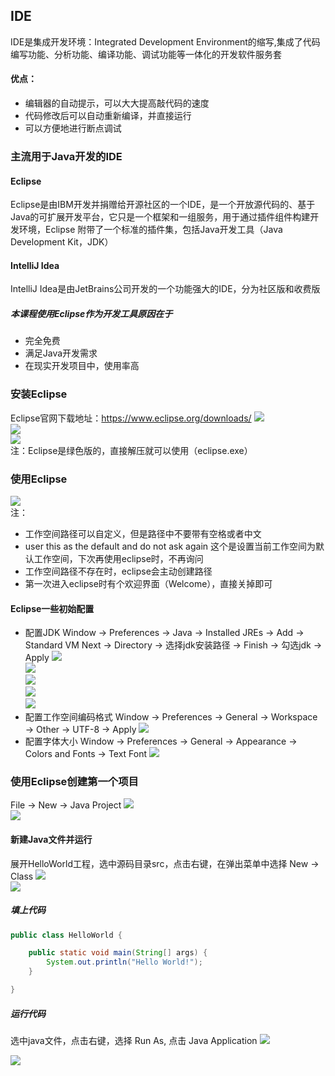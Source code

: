 ## IDE
IDE是集成开发环境：Integrated Development Environment的缩写,集成了代码编写功能、分析功能、编译功能、调试功能等一体化的开发软件服务套<br>
#### 优点：
- 编辑器的自动提示，可以大大提高敲代码的速度
- 代码修改后可以自动重新编译，并直接运行
- 可以方便地进行断点调试
### 主流用于Java开发的IDE
#### Eclipse
Eclipse是由IBM开发并捐赠给开源社区的一个IDE，是一个开放源代码的、基于Java的可扩展开发平台，它只是一个框架和一组服务，用于通过插件组件构建开发环境，Eclipse 附带了一个标准的插件集，包括Java开发工具（Java Development Kit，JDK）
#### IntelliJ Idea
IntelliJ Idea是由JetBrains公司开发的一个功能强大的IDE，分为社区版和收费版

##### 本课程使用Eclipse作为开发工具原因在于
- 完全免费
- 满足Java开发需求
- 在现实开发项目中，使用率高

### 安装Eclipse
Eclipse官网下载地址：<a href='https://www.eclipse.org/downloads/'>https://www.eclipse.org/downloads/</a>
<img src="..\..\..\img\Java教程\Java入门\eclipse下载1.png" /><br>
<img src="..\..\..\img\Java教程\Java入门\eclipse下载2.png" /><br>
<img src="..\..\..\img\Java教程\Java入门\eclipse下载3.png" /><br>
注：Eclipse是绿色版的，直接解压就可以使用（eclipse.exe）
### 使用Eclipse
<img src="..\..\..\img\Java教程\Java入门\eclipse使用1.png" /><br>
注：
- 工作空间路径可以自定义，但是路径中不要带有空格或者中文
- user this as the default and do not ask again  这个是设置当前工作空间为默认工作空间，下次再使用eclipse时，不再询问
- 工作空间路径不存在时，eclipse会主动创建路径
- 第一次进入eclipse时有个欢迎界面（Welcome），直接关掉即可
#### Eclipse一些初始配置
- 配置JDK
Window → Preferences → Java → Installed JREs → Add → Standard VM Next → Directory → 选择jdk安装路径 → Finish → 勾选jdk → Apply
<img src="..\..\..\img\Java教程\Java入门\eclipse配置1.png" /><br>
<img src="..\..\..\img\Java教程\Java入门\eclipse配置2.png" /><br>
<img src="..\..\..\img\Java教程\Java入门\eclipse配置3.png" /><br>
<img src="..\..\..\img\Java教程\Java入门\eclipse配置4.png" /><br>
<img src="..\..\..\img\Java教程\Java入门\eclipse配置5.png" /><br>
- 配置工作空间编码格式
Window → Preferences → General → Workspace → Other → UTF-8 → Apply
<img src="..\..\..\img\Java教程\Java入门\eclipse配置6.png" /><br>
- 配置字体大小
Window → Preferences → General → Appearance → Colors and Fonts → Text Font
<img src="..\..\..\img\Java教程\Java入门\eclipse配置7.png" /><br>
### 使用Eclipse创建第一个项目
File → New → Java Project
<img src="..\..\..\img\Java教程\Java入门\eclipse创建第一个项目.png" /><br>
<img src="..\..\..\img\Java教程\Java入门\eclipse创建项目.png" /><br>
#### 新建Java文件并运行
展开HelloWorld工程，选中源码目录src，点击右键，在弹出菜单中选择 New  → Class
<img src="..\..\..\img\Java教程\Java入门\新建java文件.png" /><br>
<img src="..\..\..\img\Java教程\Java入门\新建java文件2.png" /><br>
##### 填上代码
```java
public class HelloWorld {

	public static void main(String[] args) {
		System.out.println("Hello World!");
	}

}
```
##### 运行代码
选中java文件，点击右键，选择 Run As, 点击 Java Application
<img src="..\..\..\img\Java教程\Java入门\运行java代码.png" /><br>

<img src="..\..\..\img\Java教程\Java入门\eclipse第一个项目.png" /><br>